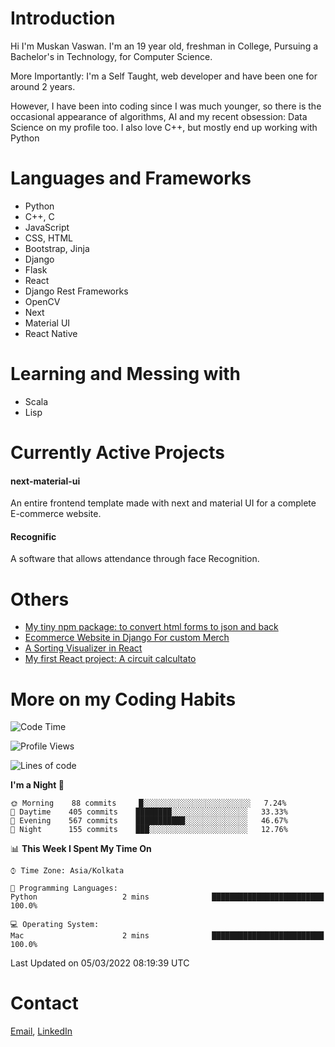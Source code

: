 <!-- - I’m currently working on:
&nbsp;&nbsp;&nbsp;&nbsp;&nbsp;&nbsp; *Circuits*[https://muskanvaswan.github.io/circuits] which, as the name suggests,  is a calculator for solving circuits with ease. This is my first React project
#### I’m currently learning : 
&nbsp;&nbsp;&nbsp;&nbsp;&nbsp;&nbsp; React.js
#### Ask me about:
&nbsp;&nbsp;&nbsp;&nbsp;&nbsp;&nbsp; Anything
#### How to reach me:
&nbsp;&nbsp;&nbsp;&nbsp;&nbsp;&nbsp; Email[mailto:muskanvaswan@gmail.com] LinkedIn[https://www.linkedin.com/in/muskan-vaswan?lipi=urn%3Ali%3Apage%3Ad_flagship3_profile_view_base_contact_details%3B%2FQpdlv5fQ12Ru4DkW2TysA%3D%3D]
#### Pronouns:
&nbsp;&nbsp;&nbsp;&nbsp;&nbsp;&nbsp; Her -->

# Introduction
Hi I'm Muskan Vaswan.
I'm an 19 year old,
freshman in College,
Pursuing a Bachelor's in Technology, for Computer Science.

More Importantly: I'm a Self Taught, web developer and have been one for around 2 years.

However, I have been into coding since I was much younger, so there is the occasional appearance of algorithms, AI and my recent obsession: Data Science on my profile too. I also love C++, but mostly end up working with Python


# Languages and Frameworks

- Python
- C++, C
- JavaScript
- CSS, HTML 
- Bootstrap, Jinja
- Django
- Flask
- React 
- Django Rest Frameworks
- OpenCV
- Next
- Material UI
- React Native

# Learning and Messing with 

- Scala 
- Lisp

# Currently Active Projects

#### next-material-ui
An entire frontend template made with next and material UI for a complete E-commerce website.

#### Recognific
A software that allows attendance through face Recognition.

# Others
- [My tiny npm package: to convert html forms to json and back](https://www.npmjs.com/package/forms-dynamically)
- [Ecommerce Website in Django For custom Merch](https://merch-commerce.herokuapp.com/)
- [A Sorting Visualizer in React](https://muskanvaswan.github.io/SortingVisualizer/)
- [My first React project: A circuit calcultato](https://muskanvaswan.github.io/circuits)

# More on my Coding Habits

<!--START_SECTION:waka-->
![Code Time](http://img.shields.io/badge/Code%20Time-473%20hrs%2013%20mins-blue)

![Profile Views](http://img.shields.io/badge/Profile%20Views-2-blue)

![Lines of code](https://img.shields.io/badge/From%20Hello%20World%20I%27ve%20Written--839%20Thousand%20lines%20of%20code-blue)

**I'm a Night 🦉** 

```text
🌞 Morning    88 commits     █░░░░░░░░░░░░░░░░░░░░░░░░   7.24% 
🌆 Daytime    405 commits    ████████░░░░░░░░░░░░░░░░░   33.33% 
🌃 Evening    567 commits    ███████████░░░░░░░░░░░░░░   46.67% 
🌙 Night      155 commits    ███░░░░░░░░░░░░░░░░░░░░░░   12.76%

```


📊 **This Week I Spent My Time On** 

```text
⌚︎ Time Zone: Asia/Kolkata

💬 Programming Languages: 
Python                   2 mins              █████████████████████████   100.0%

💻 Operating System: 
Mac                      2 mins              █████████████████████████   100.0%

```


 Last Updated on 05/03/2022 08:19:39 UTC
<!--END_SECTION:waka-->

# Contact

[Email](mailto:muskanvaswan@gmail.com), [LinkedIn](https://www.linkedin.com/in/muskan-vaswan?lipi=urn%3Ali%3Apage%3Ad_flagship3_profile_view_base_contact_details%3B%2FQpdlv5fQ12Ru4DkW2TysA%3D%3D)



